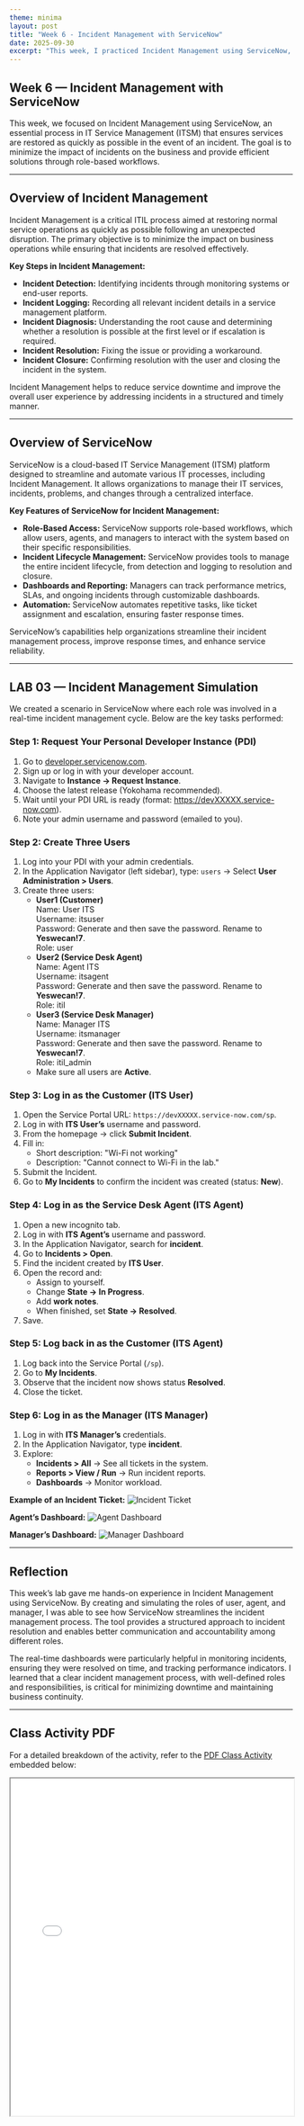```yaml
---
theme: minima
layout: post
title: "Week 6 - Incident Management with ServiceNow"
date: 2025-09-30
excerpt: "This week, I practiced Incident Management using ServiceNow, creating three roles (user, agent, and manager) to simulate incident reporting, handling, and monitoring in IT Service Management."
---
```


## Week 6 — Incident Management with ServiceNow

This week, we focused on Incident Management using ServiceNow, an essential process in IT Service Management (ITSM) that ensures services are restored as quickly as possible in the event of an incident. The goal is to minimize the impact of incidents on the business and provide efficient solutions through role-based workflows.

---

## Overview of Incident Management

Incident Management is a critical ITIL process aimed at restoring normal service operations as quickly as possible following an unexpected disruption. The primary objective is to minimize the impact on business operations while ensuring that incidents are resolved effectively.

**Key Steps in Incident Management:**
- **Incident Detection:** Identifying incidents through monitoring systems or end-user reports.
- **Incident Logging:** Recording all relevant incident details in a service management platform.
- **Incident Diagnosis:** Understanding the root cause and determining whether a resolution is possible at the first level or if escalation is required.
- **Incident Resolution:** Fixing the issue or providing a workaround.
- **Incident Closure:** Confirming resolution with the user and closing the incident in the system.

Incident Management helps to reduce service downtime and improve the overall user experience by addressing incidents in a structured and timely manner.

---

## Overview of ServiceNow

ServiceNow is a cloud-based IT Service Management (ITSM) platform designed to streamline and automate various IT processes, including Incident Management. It allows organizations to manage their IT services, incidents, problems, and changes through a centralized interface.

**Key Features of ServiceNow for Incident Management:**
- **Role-Based Access:** ServiceNow supports role-based workflows, which allow users, agents, and managers to interact with the system based on their specific responsibilities.
- **Incident Lifecycle Management:** ServiceNow provides tools to manage the entire incident lifecycle, from detection and logging to resolution and closure.
- **Dashboards and Reporting:** Managers can track performance metrics, SLAs, and ongoing incidents through customizable dashboards.
- **Automation:** ServiceNow automates repetitive tasks, like ticket assignment and escalation, ensuring faster response times.

ServiceNow’s capabilities help organizations streamline their incident management process, improve response times, and enhance service reliability.

---

## LAB 03 — Incident Management Simulation

We created a scenario in ServiceNow where each role was involved in a real-time incident management cycle. Below are the key tasks performed:

### Step 1: Request Your Personal Developer Instance (PDI)
1. Go to [developer.servicenow.com](https://developer.servicenow.com).
2. Sign up or log in with your developer account.
3. Navigate to **Instance → Request Instance**.
4. Choose the latest release (Yokohama recommended).
5. Wait until your PDI URL is ready (format: https://devXXXXX.service-now.com).
6. Note your admin username and password (emailed to you).

### Step 2: Create Three Users
1. Log into your PDI with your admin credentials.
2. In the Application Navigator (left sidebar), type: `users` → Select **User Administration > Users**.
3. Create three users:
   - **User1 (Customer)**  
     Name: User ITS  
     Username: itsuser  
     Password: Generate and then save the password. Rename to **Yeswecan!7**.  
     Role: user
   - **User2 (Service Desk Agent)**  
     Name: Agent ITS  
     Username: itsagent  
     Password: Generate and then save the password. Rename to **Yeswecan!7**.  
     Role: itil
   - **User3 (Service Desk Manager)**  
     Name: Manager ITS  
     Username: itsmanager  
     Password: Generate and then save the password. Rename to **Yeswecan!7**.  
     Role: itil_admin  
   - Make sure all users are **Active**.

### Step 3: Log in as the Customer (ITS User)
1. Open the Service Portal URL: `https://devXXXXX.service-now.com/sp`.
2. Log in with **ITS User’s** username and password.
3. From the homepage → click **Submit Incident**.
4. Fill in:
   - Short description: "Wi-Fi not working"
   - Description: "Cannot connect to Wi-Fi in the lab."
5. Submit the Incident.
6. Go to **My Incidents** to confirm the incident was created (status: **New**).

### Step 4: Log in as the Service Desk Agent (ITS Agent)
1. Open a new incognito tab.
2. Log in with **ITS Agent’s** username and password.
3. In the Application Navigator, search for **incident**.
4. Go to **Incidents > Open**.
5. Find the incident created by **ITS User**.
6. Open the record and:
   - Assign to yourself.
   - Change **State → In Progress**.
   - Add **work notes**.
   - When finished, set **State → Resolved**.
7. Save.

### Step 5: Log back in as the Customer (ITS Agent)
1. Log back into the Service Portal (`/sp`).
2. Go to **My Incidents**.
3. Observe that the incident now shows status **Resolved**.
4. Close the ticket.

### Step 6: Log in as the Manager (ITS Manager)
1. Log in with **ITS Manager’s** credentials.
2. In the Application Navigator, type **incident**.
3. Explore:
   - **Incidents > All** → See all tickets in the system.
   - **Reports > View / Run** → Run incident reports.
   - **Dashboards** → Monitor workload.

**Example of an Incident Ticket:**
![Incident Ticket](/My-ITSM-Journey/assets/incident-ticket-screenshot.jpg)

**Agent’s Dashboard:**
![Agent Dashboard](/My-ITSM-Journey/assets/agent-dashboard-screenshot.jpg)

**Manager’s Dashboard:**
![Manager Dashboard](/My-ITSM-Journey/assets/manager-dashboard-screenshot.jpg)

---

## Reflection

This week’s lab gave me hands-on experience in Incident Management using ServiceNow. By creating and simulating the roles of user, agent, and manager, I was able to see how ServiceNow streamlines the incident management process. The tool provides a structured approach to incident resolution and enables better communication and accountability among different roles. 

The real-time dashboards were particularly helpful in monitoring incidents, ensuring they were resolved on time, and tracking performance indicators. I learned that a clear incident management process, with well-defined roles and responsibilities, is critical for minimizing downtime and maintaining business continuity. 

---

## Class Activity PDF

For a detailed breakdown of the activity, refer to the [PDF Class Activity](/My-ITSM-Journey/assets/Week6.pdf) embedded below:

<iframe src="/My-ITSM-Journey/assets/Week6.pdf" width="100%" height="600px"></iframe>

